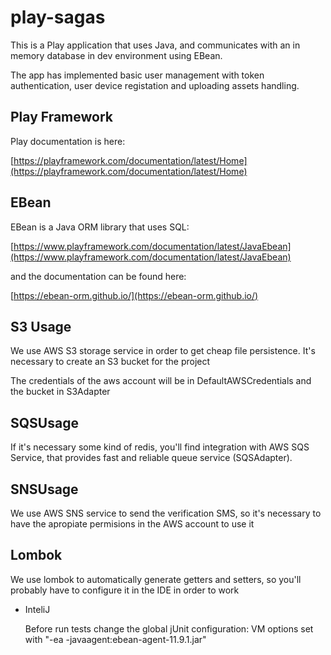 # play-sagas

This is a Play application that uses Java, and communicates with an in memory database in dev environment using EBean.

The app has implemented basic user management with token authentication, user device registation and uploading assets handling.

## Play Framework

Play documentation is here:

[https://playframework.com/documentation/latest/Home](https://playframework.com/documentation/latest/Home)

## EBean

EBean is a Java ORM library that uses SQL:

[https://www.playframework.com/documentation/latest/JavaEbean](https://www.playframework.com/documentation/latest/JavaEbean)

and the documentation can be found here:

[https://ebean-orm.github.io/](https://ebean-orm.github.io/)

## S3 Usage
We use AWS S3 storage service in order to get cheap file persistence. It's necessary to create an S3 bucket for the project

The credentials of the aws account will be in DefaultAWSCredentials and the bucket in S3Adapter

## SQSUsage
If it's necessary some kind of redis, you'll find integration with AWS SQS Service, that provides fast and reliable queue service (SQSAdapter).

## SNSUsage
We use AWS SNS service to send the verification SMS, so it's necessary to have the apropiate permisions in the AWS account to use it

## Lombok
We use lombok to automatically generate getters and setters, so you'll probably have to configure it in the IDE in order to work


- InteliJ
    
    Before run tests change  the global jUnit configuration: VM options set with "-ea -javaagent:ebean-agent-11.9.1.jar"
     